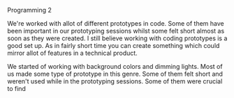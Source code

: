 Programming 2


We're worked with allot of different prototypes in code. Some of them have been important in our prototyping sessions whilst some felt short almost as soon as they were created. 
I still believe working with coding prototypes is a good set up. As in fairly short time you can create something which could mirror allot of features in a technical product.

We started of working with background colors and dimming lights. Most of us made some type of prototype in this genre. Some of them felt short and weren't used while in the prototyping sessions. Some of them were crucial to find 
